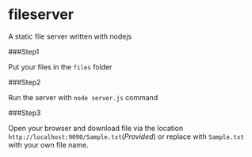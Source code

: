 fileserver
==========

A static file server written with nodejs

###Step1

Put your files in the `files` folder

###Step2

Run the server with `node server.js` command

###Step3

Open your browser and download file via the location `http://localhost:9090/Sample.txt`(*Provided*) or replace with `Sample.txt` with your own file name.

